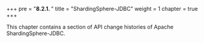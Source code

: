 +++
pre = "<b>8.2.1. </b>"
title = "ShardingSphere-JDBC"
weight = 1
chapter = true
+++

This chapter contains a section of API change histories of Apache ShardingSphere-JDBC.
